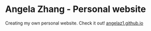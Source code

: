 # Angela Zhang - Personal website
Creating my own personal website. Check it out! [angelaz1.github.io](angelaz1.github.io)
